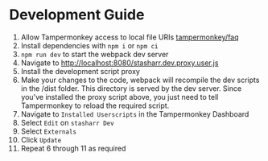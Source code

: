 # Development Guide

1. Allow Tampermonkey access to local file URIs [tampermonkey/faq](https://tampermonkey.net/faq.php?ext=dhdg#Q204)
2. Install dependencies with `npm i` or `npm ci`
3. `npm run dev` to start the webpack dev server
4. Navigate to [http://localhost:8080/stasharr.dev.proxy.user.js](http://localhost:8080/stasharr.dev.proxy.user.js)
5. Install the development script proxy
6. Make your changes to the code, webpack will recompile the dev scripts in the /dist folder. This directory is served by the dev server. Since you've installed the proxy script above, you just need to tell Tampermonkey to reload the required script.
7. Navigate to `Installed Userscripts` in the Tampermonkey Dashboard
8. Select `Edit` on `stasharr Dev`
9. Select `Externals`
10. Click `Update`
11. Repeat 6 through 11 as required
